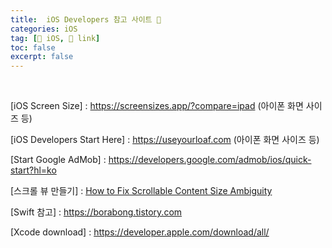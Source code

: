 ```yaml
---
title:  iOS Developers 참고 사이트 🔗
categories: iOS
tag: [🍏 iOS, 🔗 link]
toc: false
excerpt: false
---
```


​&nbsp;

[iOS Screen Size] : <https://screensizes.app/?compare=ipad> (아이폰 화면 사이즈 등)

[iOS Developers Start Here] : <https://useyourloaf.com> (아이폰 화면 사이즈 등)


[Start Google AdMob] : <https://developers.google.com/admob/ios/quick-start?hl=ko>


[스크롤 뷰 만들기] : [How to Fix Scrollable Content Size Ambiguity](https://medium.com/@razgulyaev/uiscrollview-scrollable-content-size-ambiguity-1b7fd316119a)


[Swift 참고] : <https://borabong.tistory.com>

[Xcode download] : <https://developer.apple.com/download/all/>

​

​

​
